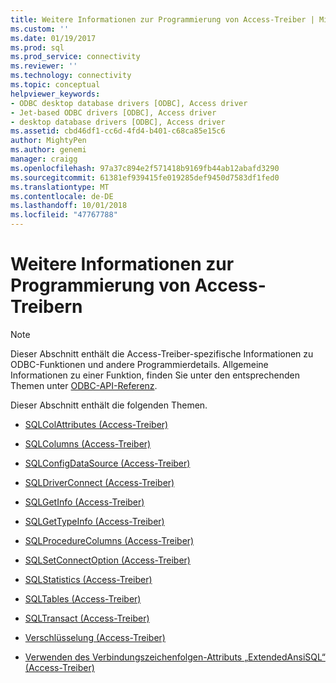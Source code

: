 ```yaml
---
title: Weitere Informationen zur Programmierung von Access-Treiber | Microsoft-Dokumentation
ms.custom: ''
ms.date: 01/19/2017
ms.prod: sql
ms.prod_service: connectivity
ms.reviewer: ''
ms.technology: connectivity
ms.topic: conceptual
helpviewer_keywords:
- ODBC desktop database drivers [ODBC], Access driver
- Jet-based ODBC drivers [ODBC], Access driver
- desktop database drivers [ODBC], Access driver
ms.assetid: cbd46df1-cc6d-4fd4-b401-c68ca85e15c6
author: MightyPen
ms.author: genemi
manager: craigg
ms.openlocfilehash: 97a37c894e2f571418b9169fb44ab12abafd3290
ms.sourcegitcommit: 61381ef939415fe019285def9450d7583df1fed0
ms.translationtype: MT
ms.contentlocale: de-DE
ms.lasthandoff: 10/01/2018
ms.locfileid: "47767788"
---
```

# <a name="other-access-driver-programming-details"></a>Weitere Informationen zur Programmierung von Access-Treibern
> [!NOTE]  
>  Dieser Abschnitt enthält die Access-Treiber-spezifische Informationen zu ODBC-Funktionen und andere Programmierdetails. Allgemeine Informationen zu einer Funktion, finden Sie unter den entsprechenden Themen unter [ODBC-API-Referenz](../../odbc/reference/syntax/odbc-api-reference.md).  
  
 Dieser Abschnitt enthält die folgenden Themen.  
  
-   [SQLColAttributes (Access-Treiber)](../../odbc/microsoft/sqlcolattributes-access-driver.md)  
  
-   [SQLColumns (Access-Treiber)](../../odbc/microsoft/sqlcolumns-access-driver.md)  
  
-   [SQLConfigDataSource (Access-Treiber)](../../odbc/microsoft/sqlconfigdatasource-access-driver.md)  
  
-   [SQLDriverConnect (Access-Treiber)](../../odbc/microsoft/sqldriverconnect-access-driver.md)  
  
-   [SQLGetInfo (Access-Treiber)](../../odbc/microsoft/sqlgetinfo-access-driver.md)  
  
-   [SQLGetTypeInfo (Access-Treiber)](../../odbc/microsoft/sqlgettypeinfo-access-driver.md)  
  
-   [SQLProcedureColumns (Access-Treiber)](../../odbc/microsoft/sqlprocedurecolumns-access-driver.md)  
  
-   [SQLSetConnectOption (Access-Treiber)](../../odbc/microsoft/sqlsetconnectoption-access-driver.md)  
  
-   [SQLStatistics (Access-Treiber)](../../odbc/microsoft/sqlstatistics-access-driver.md)  
  
-   [SQLTables (Access-Treiber)](../../odbc/microsoft/sqltables-access-driver.md)  
  
-   [SQLTransact (Access-Treiber)](../../odbc/microsoft/sqltransact-access-driver.md)  
  
-   [Verschlüsselung (Access-Treiber)](../../odbc/microsoft/encryption-access-driver.md)  
  
-   [Verwenden des Verbindungszeichenfolgen-Attributs „ExtendedAnsiSQL“ (Access-Treiber)](../../odbc/microsoft/using-the-extendedansisql-connection-string-attribute-access-driver.md)
